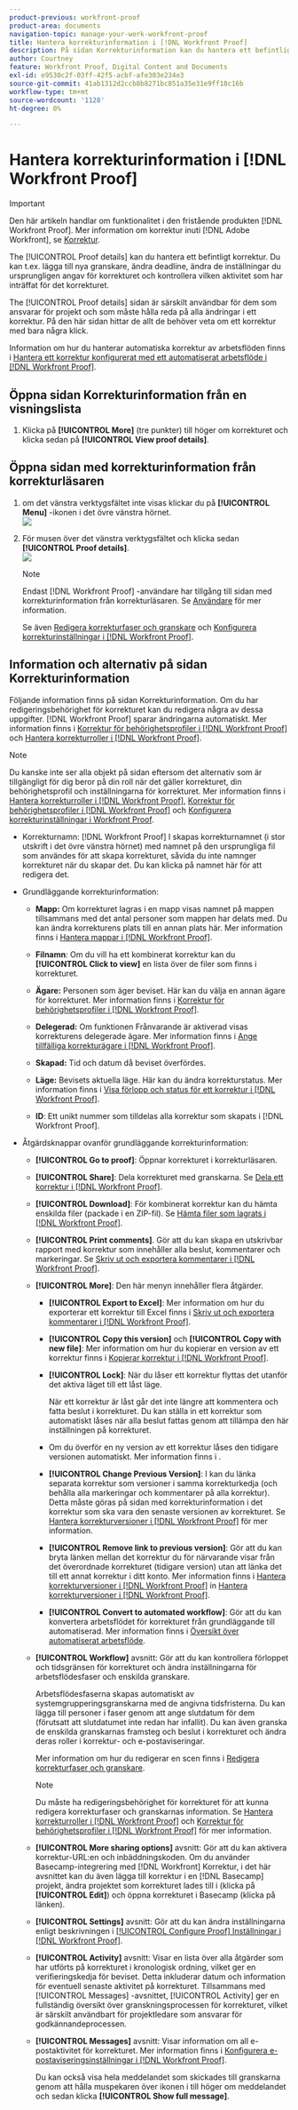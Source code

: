 ```yaml
---
product-previous: workfront-proof
product-area: documents
navigation-topic: manage-your-work-workfront-proof
title: Hantera korrekturinformation i [!DNL Workfront Proof]
description: På sidan Korrekturinformation kan du hantera ett befintligt korrektur. Du kan t.ex. lägga till nya granskare, ändra deadline, ändra de inställningar du ursprungligen angav för korrekturet och kontrollera vilken aktivitet som har inträffat för det korrekturet.
author: Courtney
feature: Workfront Proof, Digital Content and Documents
exl-id: e9530c2f-03ff-42f5-acbf-afe303e234e3
source-git-commit: 41ab1312d2ccb8b8271bc851a35e31e9ff18c16b
workflow-type: tm+mt
source-wordcount: '1128'
ht-degree: 0%

---
```


# Hantera korrekturinformation i [!DNL Workfront Proof]

>[!IMPORTANT]
>
>Den här artikeln handlar om funktionalitet i den fristående produkten [!DNL Workfront Proof]. Mer information om korrektur inuti [!DNL Adobe Workfront], se [Korrektur](../../../review-and-approve-work/proofing/proofing.md).

The [!UICONTROL Proof details] kan du hantera ett befintligt korrektur. Du kan t.ex. lägga till nya granskare, ändra deadline, ändra de inställningar du ursprungligen angav för korrekturet och kontrollera vilken aktivitet som har inträffat för det korrekturet.

The [!UICONTROL Proof details] sidan är särskilt användbar för dem som ansvarar för projekt och som måste hålla reda på alla ändringar i ett korrektur. På den här sidan hittar de allt de behöver veta om ett korrektur med bara några klick.

Information om hur du hanterar automatiska korrektur av arbetsflöden finns i [Hantera ett korrektur konfigurerat med ett automatiserat arbetsflöde i [!DNL Workfront Proof]](../../../workfront-proof/wp-work-proofsfiles/automated-workflow/manage-proof-configured-auto-workflow.md).

## Öppna sidan Korrekturinformation från en visningslista

1. Klicka på **[!UICONTROL More]** (tre punkter) till höger om korrekturet och klicka sedan på **[!UICONTROL View proof details]**.

## Öppna sidan med korrekturinformation från korrekturläsaren

1. om det vänstra verktygsfältet inte visas klickar du på **[!UICONTROL Menu]** -ikonen i det övre vänstra hörnet.\
   ![](assets/menu-icon-in-proofing-viewer-350x188.png)

1. För musen över det vänstra verktygsfältet och klicka sedan **[!UICONTROL Proof details]**.\
   ![](assets/proof-details-in-proofing-viewer-350x215.png)

   >[!NOTE]
   >
   >Endast [!DNL Workfront Proof] -användare har tillgång till sidan med korrekturinformation från korrekturläsaren. Se [Användare](https://support.workfront.com/hc/en-us/sections/115000911887-Users) för mer information.

   Se även [Redigera korrekturfaser och granskare](../../../review-and-approve-work/proofing/managing-proofs-within-workfront/edit-proof-stages-and-reviewers.md) och [Konfigurera korrekturinställningar i [!DNL Workfront Proof]](../../../workfront-proof/wp-work-proofsfiles/manage-your-work/configure-proof-settings.md).

## Information och alternativ på sidan Korrekturinformation

Följande information finns på sidan Korrekturinformation. Om du har redigeringsbehörighet för korrekturet kan du redigera några av dessa uppgifter. [!DNL Workfront Proof] sparar ändringarna automatiskt. Mer information finns i [Korrektur för behörighetsprofiler i [!DNL Workfront Proof]](../../../workfront-proof/wp-acct-admin/account-settings/proof-perm-profiles-in-wp.md) och [Hantera korrekturroller i [!DNL Workfront Proof]](../../../workfront-proof/wp-work-proofsfiles/share-proofs-and-files/manage-proof-roles.md).

>[!NOTE]
>
>Du kanske inte ser alla objekt på sidan eftersom det alternativ som är tillgängligt för dig beror på din roll när det gäller korrekturet, din behörighetsprofil och inställningarna för korrekturet. Mer information finns i [Hantera korrekturroller i [!DNL Workfront Proof]](../../../workfront-proof/wp-work-proofsfiles/share-proofs-and-files/manage-proof-roles.md), [Korrektur för behörighetsprofiler i [!DNL Workfront Proof]](../../../workfront-proof/wp-acct-admin/account-settings/proof-perm-profiles-in-wp.md) och [Konfigurera korrekturinställningar i Workfront Proof](../../../workfront-proof/wp-work-proofsfiles/manage-your-work/configure-proof-settings.md).

* Korrekturnamn: [!DNL Workfront Proof] I skapas korrekturnamnet (i stor utskrift i det övre vänstra hörnet) med namnet på den ursprungliga fil som användes för att skapa korrekturet, såvida du inte namnger korrekturet när du skapar det. Du kan klicka på namnet här för att redigera det.
* Grundläggande korrekturinformation:

   * **Mapp:** Om korrekturet lagras i en mapp visas namnet på mappen tillsammans med det antal personer som mappen har delats med. Du kan ändra korrekturens plats till en annan plats här. Mer information finns i [Hantera mappar i [!DNL Workfront Proof]](../../../workfront-proof/wp-work-proofsfiles/organize-your-work/manage-folders.md).

   * **Filnamn**: Om du vill ha ett kombinerat korrektur kan du **[!UICONTROL Click to view]** en lista över de filer som finns i korrekturet.

   * **Ägare:** Personen som äger beviset. Här kan du välja en annan ägare för korrekturet. Mer information finns i [Korrektur för behörighetsprofiler i [!DNL Workfront Proof]](../../../workfront-proof/wp-acct-admin/account-settings/proof-perm-profiles-in-wp.md).

   * **Delegerad:** Om funktionen Frånvarande är aktiverad visas korrekturens delegerade ägare. Mer information finns i [Ange tillfälliga korrekturägare i [!DNL Workfront Proof]](../../../workfront-proof/wp-getstarted/personal-settings/designate-temp-proof-owners.md).

   * **Skapad:** Tid och datum då beviset överfördes.
   * **Läge:** Bevisets aktuella läge. Här kan du ändra korrekturstatus. Mer information finns i [Visa förlopp och status för ett korrektur i [!DNL Workfront Proof]](../../../workfront-proof/wp-work-proofsfiles/manage-your-work/view-progress-and-status-of-proof.md).

   * **ID**: Ett unikt nummer som tilldelas alla korrektur som skapats i [!DNL Workfront Proof].

* Åtgärdsknappar ovanför grundläggande korrekturinformation:

   * **[!UICONTROL Go to proof]**: Öppnar korrekturet i korrekturläsaren.
   * **[!UICONTROL Share]**: Dela korrekturet med granskarna. Se [Dela ett korrektur i [!DNL Workfront Proof]](../../../workfront-proof/wp-work-proofsfiles/share-proofs-and-files/share-proof.md).

   * **[!UICONTROL Download]**: För kombinerat korrektur kan du hämta enskilda filer (packade i en ZIP-fil). Se [Hämta filer som lagrats i [!DNL Workfront Proof]](../../../workfront-proof/wp-work-proofsfiles/manage-your-work/download-files-stored.md).

   * **[!UICONTROL Print comments]**. Gör att du kan skapa en utskrivbar rapport med korrektur som innehåller alla beslut, kommentarer och markeringar. Se [Skriv ut och exportera kommentarer i [!DNL Workfront Proof]](../../../workfront-proof/wp-work-proofsfiles/organize-your-work/print-and-export-comments.md).

   * **[!UICONTROL More]**: Den här menyn innehåller flera åtgärder.

      * **[!UICONTROL Export to Excel]**: Mer information om hur du exporterar ett korrektur till Excel finns i [Skriv ut och exportera kommentarer i [!DNL Workfront Proof]](../../../workfront-proof/wp-work-proofsfiles/organize-your-work/print-and-export-comments.md).

      * **[!UICONTROL Copy this version]** och **[!UICONTROL Copy with new file]**: Mer information om hur du kopierar en version av ett korrektur finns i [Kopierar korrektur i [!DNL Workfront Proof]](../../../workfront-proof/wp-work-proofsfiles/create-proofs-and-files/copy-proofs.md).

      * **[!UICONTROL Lock]**: När du låser ett korrektur flyttas det utanför det aktiva läget till ett låst läge.

         När ett korrektur är låst går det inte längre att kommentera och fatta beslut i korrekturet. Du kan ställa in ett korrektur som automatiskt låses när alla beslut fattas genom att tillämpa den här inställningen på korrekturet.

      * Om du överför en ny version av ett korrektur låses den tidigare versionen automatiskt. Mer information finns i .
      * **[!UICONTROL Change Previous Version]**: I kan du länka separata korrektur som versioner i samma korrekturkedja (och behålla alla markeringar och kommentarer på alla korrektur). Detta måste göras på sidan med korrekturinformation i det korrektur som ska vara den senaste versionen av korrekturet. Se [Hantera korrekturversioner i [!DNL Workfront Proof]](../../../workfront-proof/wp-work-proofsfiles/manage-your-work/manage-proof-versions.md) för mer information.

      * **[!UICONTROL Remove link to previous version]**: Gör att du kan bryta länken mellan det korrektur du för närvarande visar från det överordnade korrekturet (tidigare version) utan att länka det till ett annat korrektur i ditt konto. Mer information finns i [Hantera korrekturversioner i [!DNL Workfront Proof]](../../../workfront-proof/wp-work-proofsfiles/manage-your-work/manage-proof-versions.md) in [Hantera korrekturversioner i [!DNL Workfront Proof]](../../../workfront-proof/wp-work-proofsfiles/manage-your-work/manage-proof-versions.md).

      * **[!UICONTROL Convert to automated workflow]**: Gör att du kan konvertera arbetsflödet för korrekturet från grundläggande till automatiserad. Mer information finns i [Översikt över automatiserat arbetsflöde](../../../review-and-approve-work/proofing/proofing-overview/automated-workflow.md).
   * **[!UICONTROL Workflow]** avsnitt: Gör att du kan kontrollera förloppet och tidsgränsen för korrekturet och ändra inställningarna för arbetsflödesfaser och enskilda granskare.

      Arbetsflödesfaserna skapas automatiskt av systemgrupperingsgranskarna med de angivna tidsfristerna. Du kan lägga till personer i faser genom att ange slutdatum för dem (förutsatt att slutdatumet inte redan har infallit). Du kan även granska de enskilda granskarnas framsteg och beslut i korrekturet och ändra deras roller i korrektur- och e-postaviseringar.

      Mer information om hur du redigerar en scen finns i [Redigera korrekturfaser och granskare](../../../review-and-approve-work/proofing/managing-proofs-within-workfront/edit-proof-stages-and-reviewers.md).

      >[!NOTE]
      >
      >Du måste ha redigeringsbehörighet för korrekturet för att kunna redigera korrekturfaser och granskarnas information. Se [Hantera korrekturroller i [!DNL Workfront Proof]](../../../workfront-proof/wp-work-proofsfiles/share-proofs-and-files/manage-proof-roles.md) och [Korrektur för behörighetsprofiler i [!DNL Workfront Proof]](../../../workfront-proof/wp-acct-admin/account-settings/proof-perm-profiles-in-wp.md) för mer information.

   * **[!UICONTROL More sharing options]** avsnitt: Gör att du kan aktivera korrektur-URL:en och inbäddningskoden. Om du använder Basecamp-integrering med [!DNL Workfront] Korrektur, i det här avsnittet kan du även lägga till korrektur i en [!DNL Basecamp] projekt, ändra projektet som korrekturet lades till i (klicka på **[!UICONTROL Edit]**) och öppna korrekturet i Basecamp (klicka på länken).

   * **[!UICONTROL Settings]** avsnitt: Gör att du kan ändra inställningarna enligt beskrivningen i [[!UICONTROL Configure Proof] Inställningar i [!DNL Workfront Proof]](../../../workfront-proof/wp-work-proofsfiles/manage-your-work/configure-proof-settings.md).

   * **[!UICONTROL Activity]** avsnitt: Visar en lista över alla åtgärder som har utförts på korrekturet i kronologisk ordning, vilket ger en verifieringskedja för beviset. Detta inkluderar datum och information för eventuell senaste aktivitet på korrekturet. Tillsammans med [!UICONTROL Messages] -avsnittet, [!UICONTROL Activity] ger en fullständig översikt över granskningsprocessen för korrekturet, vilket är särskilt användbart för projektledare som ansvarar för godkännandeprocessen.
   * **[!UICONTROL Messages]** avsnitt: Visar information om all e-postaktivitet för korrekturet. Mer information finns i [Konfigurera e-postaviseringsinställningar i [!DNL Workfront Proof]](../../../workfront-proof/wp-emailsntfctns/email-alerts/config-email-notification-settings-wp.md).

      Du kan också visa hela meddelandet som skickades till granskarna genom att hålla muspekaren över ikonen i till höger om meddelandet och sedan klicka **[!UICONTROL Show full message]**.
